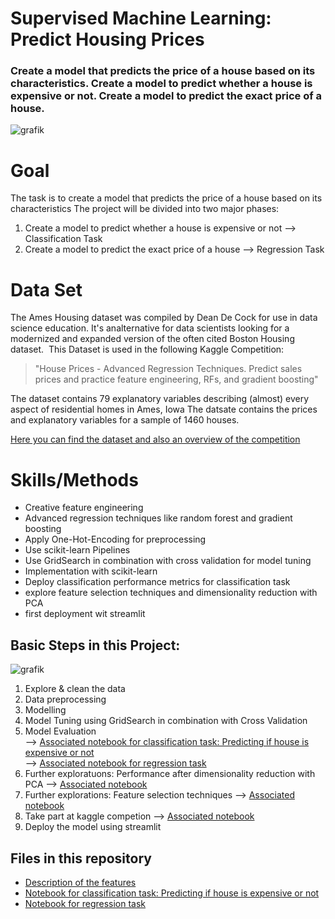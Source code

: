 # Supervised Machine Learning: Predict Housing Prices
### Create a model that predicts the price of a house based on its characteristics. Create a model to predict whether a house is expensive or not. Create a model to predict the exact price of a house.

![grafik](https://user-images.githubusercontent.com/100354393/205448241-bb12af70-f0fc-4466-935c-fa4f7714934f.png)

# Goal
The task is to create a model that predicts the price of a house based on its characteristics
The project will be divided into two major phases:
1. Create a model to predict whether a house is expensive or not --> Classification Task 
2. Create a model to predict the exact price of a house --> Regression Task


# Data Set 
The Ames Housing dataset was compiled by Dean De Cock for use in data science education. It's analternative for data scientists looking for a modernized and expanded version of the often cited Boston Housing dataset. 
This Dataset is used in the following Kaggle Competition: 
> "House Prices - Advanced Regression Techniques. Predict sales prices and practice feature engineering, RFs, and gradient boosting"

The dataset contains 79 explanatory variables describing (almost) every aspect of residential homes in Ames, Iowa
The datsate contains the prices and explanatory variables for a sample of 1460 houses. 

[Here you can find the dataset and also an overview of the competition](https://www.kaggle.com/competitions/house-prices-advanced-regression-techniques)

# Skills/Methods
- Creative feature engineering 
- Advanced regression techniques like random forest and gradient boosting
- Apply One-Hot-Encoding for preprocessing
- Use scikit-learn Pipelines 
- Use GridSearch in combination with cross validation for model tuning
- Implementation with scikit-learn
- Deploy classification performance metrics for classification task
- explore feature selection techniques and dimensionality reduction with PCA
- first deployment wit streamlit  


## Basic Steps in this Project: 

![grafik](https://user-images.githubusercontent.com/100354393/205448382-c7258c89-05cf-4d90-ae76-f30fe592669d.png)

1. Explore & clean the data 
2. Data preprocessing
3. Modelling 
4. Model Tuning using GridSearch in combination with Cross Validation
5. Model Evaluation      
--> [Associated notebook for classification task: Predicting if house is expensive or not](../main/housing_prices_model_classification.ipynb)      
--> [Associated notebook for regression task](../main/housing_prices_model_regression.ipynb)  
5. Further exploratuons: Performance after dimensionality reduction with PCA 
--> [Associated notebook](../main/housing_prices_regression_pca.ipynb) 
4. Further explorations: Feature selection techniques 
--> [Associated notebook](../main/feature_selection_housing_prices.ipynb) 
5. Take part at kaggle competion
--> [Associated notebook](../main/kaggle_competition_feature_selection_housing_prices_model.ipynb)
6. Deploy the model using streamlit 

## Files in this repository
- [Description of the features](../main/data_description.txt)
- [Notebook for classification task: Predicting if house is expensive or not](../main/housing_prices_model_classification.ipynb)      
- [Notebook for regression task](../main/housing_prices_model_regression.ipynb)  
